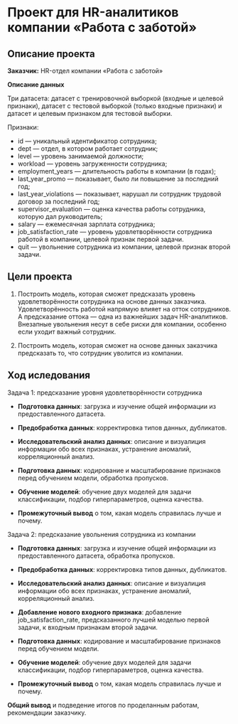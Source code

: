 # Проект для  HR-аналитиков компании «Работа с заботой»

## **Описание проекта**

**Заказчик:** HR-отдел компании «Работа с заботой»

**Описание данных** 

Три датасета: датасет с тренировочной выборкой (входные и целевой признаки), датасет с тестовой выборкой (только входные признаки) и датасет и целевым признаком для тестовой выборки.

Признаки:
- id — уникальный идентификатор сотрудника;
- dept — отдел, в котором работает сотрудник;
- level — уровень занимаемой должности;
- workload — уровень загруженности сотрудника;
- employment_years — длительность работы в компании (в годах);
- last_year_promo — показывает, было ли повышение за последний год;
- last_year_violations — показывает, нарушал ли сотрудник трудовой договор за последний год;
- supervisor_evaluation — оценка качества работы сотрудника, которую дал руководитель;
- salary — ежемесячная зарплата сотрудника;
- job_satisfaction_rate — уровень удовлетворённости сотрудника работой в компании, целевой признак первой задачи.
- quit — увольнение сотрудника из компании, целевой признак второй задачи.

## **Цели проекта**

1) Построить модель, которая сможет предсказать уровень удовлетворённости сотрудника на основе данных заказчика. Удовлетворённость работой напрямую влияет на отток сотрудников. А предсказание оттока — одна из важнейших задач HR-аналитиков. Внезапные увольнения несут в себе риски для компании, особенно если уходит важный сотрудник.

2) Построить модель, которая сможет на основе данных заказчика предсказать то, что сотрудник уволится из компании.

## **Ход иследования**

Задача 1: предсказание уровня удовлетворённости сотрудника

- **Подготовка данных**: загрузка и изучение общей информации из предоставленного датасета.

- **Предобработка данных**: корректировка типов данных, дубликатов.

- **Исследовательский анализ данных**: описание и визуалиция информации обо всех признаках, устранение аномалий, корреляционный анализ.

- **Подготовка данных**: кодирование и масштабирование признаков перед обучением модели, обработка пропусков.

- **Обучение моделей**: обучение двух моделей для задачи классификации, подбор гиперпараметров, оценка качества.

- **Промежуточный вывод** о том, какая модель справилась лучше и почему.


Задача 2: предсказание увольнения сотрудника из компании

- **Подготовка данных**: загрузка и изучение общей информации из предоставленного датасета, обработка пропусков.

- **Предобработка данных**: корректировка типов данных, дубликатов.

- **Исследовательский анализ данных**: описание и визуалиция информации обо всех признаках, устранение аномалий, корреляционный анализ.

- **Добавление нового входного признака**: добавление job_satisfaction_rate, предсказанного лучшей моделью первой задачи, к входным признакам второй задачи.

- **Подготовка данных**: кодирование и масштабирование признаков перед обучением модели.

- **Обучение моделей**: обучение двух моделей для задачи классификации, подбор гиперпараметров, оценка качества.

- **Промежуточный вывод** о том, какая модель справилась лучше и почему.

**Общий вывод** и подведение итогов по проделанным работам, рекомендации заказчику.

